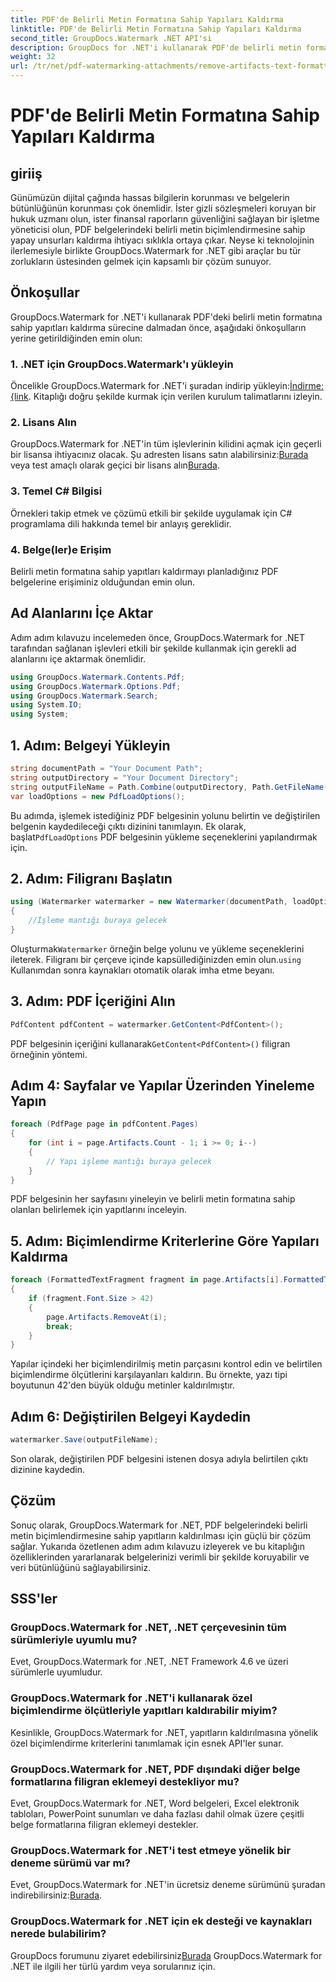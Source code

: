 ```yaml
---
title: PDF'de Belirli Metin Formatına Sahip Yapıları Kaldırma
linktitle: PDF'de Belirli Metin Formatına Sahip Yapıları Kaldırma
second_title: GroupDocs.Watermark .NET API'si
description: GroupDocs for .NET'i kullanarak PDF'de belirli metin formatına sahip yapıtları nasıl kaldıracağınızı öğrenin. Adım adım kılavuzumuzu takip edin.
weight: 32
url: /tr/net/pdf-watermarking-attachments/remove-artifacts-text-formatting-pdf/
---
```


# PDF'de Belirli Metin Formatına Sahip Yapıları Kaldırma

## giriiş
Günümüzün dijital çağında hassas bilgilerin korunması ve belgelerin bütünlüğünün korunması çok önemlidir. İster gizli sözleşmeleri koruyan bir hukuk uzmanı olun, ister finansal raporların güvenliğini sağlayan bir işletme yöneticisi olun, PDF belgelerindeki belirli metin biçimlendirmesine sahip yapay unsurları kaldırma ihtiyacı sıklıkla ortaya çıkar. Neyse ki teknolojinin ilerlemesiyle birlikte GroupDocs.Watermark for .NET gibi araçlar bu tür zorlukların üstesinden gelmek için kapsamlı bir çözüm sunuyor.
## Önkoşullar
GroupDocs.Watermark for .NET'i kullanarak PDF'deki belirli metin formatına sahip yapıtları kaldırma sürecine dalmadan önce, aşağıdaki önkoşulların yerine getirildiğinden emin olun:
### 1. .NET için GroupDocs.Watermark'ı yükleyin
 Öncelikle GroupDocs.Watermark for .NET'i şuradan indirip yükleyin:[İndirme: {link](https://releases.groupdocs.com/Watermark/net/). Kitaplığı doğru şekilde kurmak için verilen kurulum talimatlarını izleyin.
### 2. Lisans Alın
GroupDocs.Watermark for .NET'in tüm işlevlerinin kilidini açmak için geçerli bir lisansa ihtiyacınız olacak. Şu adresten lisans satın alabilirsiniz:[Burada](https://purchase.groupdocs.com/buy) veya test amaçlı olarak geçici bir lisans alın[Burada](https://purchase.groupdocs.com/temporary-license/).
### 3. Temel C# Bilgisi
Örnekleri takip etmek ve çözümü etkili bir şekilde uygulamak için C# programlama dili hakkında temel bir anlayış gereklidir.
### 4. Belge(ler)e Erişim
Belirli metin formatına sahip yapıtları kaldırmayı planladığınız PDF belgelerine erişiminiz olduğundan emin olun.

## Ad Alanlarını İçe Aktar
Adım adım kılavuzu incelemeden önce, GroupDocs.Watermark for .NET tarafından sağlanan işlevleri etkili bir şekilde kullanmak için gerekli ad alanlarını içe aktarmak önemlidir.
```csharp
using GroupDocs.Watermark.Contents.Pdf;
using GroupDocs.Watermark.Options.Pdf;
using GroupDocs.Watermark.Search;
using System.IO;
using System;
```
## 1. Adım: Belgeyi Yükleyin
```csharp
string documentPath = "Your Document Path";
string outputDirectory = "Your Document Directory";
string outputFileName = Path.Combine(outputDirectory, Path.GetFileName(documentPath));
var loadOptions = new PdfLoadOptions();
```
 Bu adımda, işlemek istediğiniz PDF belgesinin yolunu belirtin ve değiştirilen belgenin kaydedileceği çıktı dizinini tanımlayın. Ek olarak, başlat`PdfLoadOptions` PDF belgesinin yükleme seçeneklerini yapılandırmak için.
## 2. Adım: Filigranı Başlatın
```csharp
using (Watermarker watermarker = new Watermarker(documentPath, loadOptions))
{
    //İşleme mantığı buraya gelecek
}
```
 Oluşturmak`Watermarker` örneğin belge yolunu ve yükleme seçeneklerini ileterek. Filigranı bir çerçeve içinde kapsüllediğinizden emin olun.`using` Kullanımdan sonra kaynakları otomatik olarak imha etme beyanı.
## 3. Adım: PDF İçeriğini Alın
```csharp
PdfContent pdfContent = watermarker.GetContent<PdfContent>();
```
 PDF belgesinin içeriğini kullanarak`GetContent<PdfContent>()` filigran örneğinin yöntemi.
## Adım 4: Sayfalar ve Yapılar Üzerinden Yineleme Yapın
```csharp
foreach (PdfPage page in pdfContent.Pages)
{
    for (int i = page.Artifacts.Count - 1; i >= 0; i--)
    {
        // Yapı işleme mantığı buraya gelecek
    }
}
```
PDF belgesinin her sayfasını yineleyin ve belirli metin formatına sahip olanları belirlemek için yapıtlarını inceleyin.
## 5. Adım: Biçimlendirme Kriterlerine Göre Yapıları Kaldırma
```csharp
foreach (FormattedTextFragment fragment in page.Artifacts[i].FormattedTextFragments)
{
    if (fragment.Font.Size > 42)
    {
        page.Artifacts.RemoveAt(i);
        break;
    }
}
```
Yapılar içindeki her biçimlendirilmiş metin parçasını kontrol edin ve belirtilen biçimlendirme ölçütlerini karşılayanları kaldırın. Bu örnekte, yazı tipi boyutunun 42'den büyük olduğu metinler kaldırılmıştır.
## Adım 6: Değiştirilen Belgeyi Kaydedin
```csharp
watermarker.Save(outputFileName);
```
Son olarak, değiştirilen PDF belgesini istenen dosya adıyla belirtilen çıktı dizinine kaydedin.

## Çözüm
Sonuç olarak, GroupDocs.Watermark for .NET, PDF belgelerindeki belirli metin biçimlendirmesine sahip yapıtların kaldırılması için güçlü bir çözüm sağlar. Yukarıda özetlenen adım adım kılavuzu izleyerek ve bu kitaplığın özelliklerinden yararlanarak belgelerinizi verimli bir şekilde koruyabilir ve veri bütünlüğünü sağlayabilirsiniz.
## SSS'ler
### GroupDocs.Watermark for .NET, .NET çerçevesinin tüm sürümleriyle uyumlu mu?
Evet, GroupDocs.Watermark for .NET, .NET Framework 4.6 ve üzeri sürümlerle uyumludur.
### GroupDocs.Watermark for .NET'i kullanarak özel biçimlendirme ölçütleriyle yapıtları kaldırabilir miyim?
Kesinlikle, GroupDocs.Watermark for .NET, yapıtların kaldırılmasına yönelik özel biçimlendirme kriterlerini tanımlamak için esnek API'ler sunar.
### GroupDocs.Watermark for .NET, PDF dışındaki diğer belge formatlarına filigran eklemeyi destekliyor mu?
Evet, GroupDocs.Watermark for .NET, Word belgeleri, Excel elektronik tabloları, PowerPoint sunumları ve daha fazlası dahil olmak üzere çeşitli belge formatlarına filigran eklemeyi destekler.
### GroupDocs.Watermark for .NET'i test etmeye yönelik bir deneme sürümü var mı?
 Evet, GroupDocs.Watermark for .NET'in ücretsiz deneme sürümünü şuradan indirebilirsiniz:[Burada](https://releases.groupdocs.com/).
### GroupDocs.Watermark for .NET için ek desteği ve kaynakları nerede bulabilirim?
 GroupDocs forumunu ziyaret edebilirsiniz[Burada](https://forum.groupdocs.com/c/watermark/19) GroupDocs.Watermark for .NET ile ilgili her türlü yardım veya sorularınız için.
